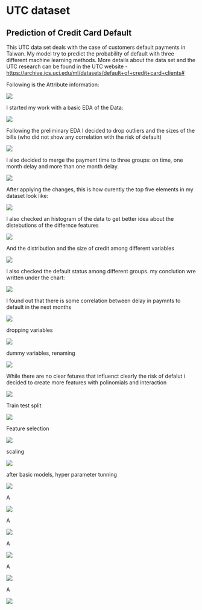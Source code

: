 # UTC dataset
## Prediction of Credit Card Default

This UTC data set deals with the case of customers default payments in Taiwan.
My model try to predict  the probability of default with three different machine learning methods.  More details about the data set and the UTC research  can be found in the UTC website - https://archive.ics.uci.edu/ml/datasets/default+of+credit+card+clients#

Following is the Attribute information: 

<img src = "./images/image2.png">

I started my work with a basic EDA of the Data:

<img src = "./images/image3.png">

Following the preliminary EDA I decided to drop outliers and the sizes of the bills (who did not show any correlation with the risk of default)

<img src = "./images/image4.png">

I also decided to merge the payment time to three groups: on time, one month delay and more than one month delay.


<img src = "./images/image5.png">


After applying the changes, this is how curently the top five elements in my dataset look like:


<img src = "./images/image6.png">

I also checked an histogram of the data to get better idea about the distebutions of the differnce features

<img src = "./images/image7.png">

And the distribution and the size of credit among different variables

<img src = "./images/image8.png">

I also checked the default status among different groups. my conclution wre written under the chart:

<img src = "./images/image9.png">

I found out that there is some correlation between delay in paymnts to default in the next months

<img src = "./images/image10.png">

dropping variables

<img src = "./images/image11.png">

dummy variables, renaming

<img src = "./images/image12.png">

While there are no clear fetures that influenct clearly the risk of defalut i decided to create more features with polinomials and interaction 

<img src = "./images/image13.png">

Train test split

<img src = "./images/image14.png">

Feature selection

<img src = "./images/image15.png">

scaling

<img src = "./images/image16.png">

after basic models, hyper parameter tunning

<img src = "./images/image17.png">



A

<img src = "./images/image19.png">

A

<img src = "./images/image20.png">

A

<img src = "./images/image21.png">

A

<img src = "./images/image22.png">

A

<img src = "./images/image23.png">
